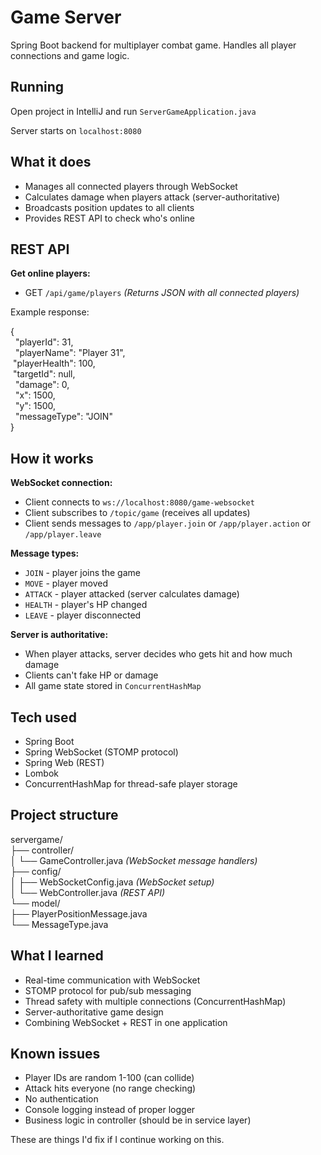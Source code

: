 # Game Server

Spring Boot backend for multiplayer combat game. Handles all player connections and game logic.

## Running

Open project in IntelliJ and run `ServerGameApplication.java`

Server starts on `localhost:8080`

## What it does

- Manages all connected players through WebSocket
- Calculates damage when players attack (server-authoritative)
- Broadcasts position updates to all clients
- Provides REST API to check who's online

## REST API

**Get online players:**

- GET `/api/game/players` *(Returns JSON with all connected players)*

Example response:


{<br>
&nbsp; "playerId": 31,<br>
&nbsp; "playerName": "Player 31",<br>
&nbsp;"playerHealth": 100,<br>
&nbsp;"targetId": null,<br>
&nbsp; "damage": 0,<br>
&nbsp; "x": 1500,<br>
&nbsp; "y": 1500,<br>
&nbsp; "messageType": "JOIN"<br>
}

## How it works

**WebSocket connection:**
- Client connects to `ws://localhost:8080/game-websocket`
- Client subscribes to `/topic/game` (receives all updates)
- Client sends messages to `/app/player.join` or `/app/player.action` or `/app/player.leave`

**Message types:**
- `JOIN` - player joins the game
- `MOVE` - player moved
- `ATTACK` - player attacked (server calculates damage)
- `HEALTH` - player's HP changed
- `LEAVE` - player disconnected

**Server is authoritative:**
- When player attacks, server decides who gets hit and how much damage
- Clients can't fake HP or damage
- All game state stored in `ConcurrentHashMap`

## Tech used

- Spring Boot
- Spring WebSocket (STOMP protocol)
- Spring Web (REST)
- Lombok
- ConcurrentHashMap for thread-safe player storage

## Project structure

servergame/ <br>
├── controller/<br>
│ └── GameController.java  *(WebSocket message handlers)* <br>
├── config/<br>
│ ├── WebSocketConfig.java *(WebSocket setup)* <br>
│ └── WebController.java *(REST API)* <br>
└── model/<br>
├── PlayerPositionMessage.java<br>
└── MessageType.java<br>

## What I learned

- Real-time communication with WebSocket
- STOMP protocol for pub/sub messaging
- Thread safety with multiple connections (ConcurrentHashMap)
- Server-authoritative game design
- Combining WebSocket + REST in one application

## Known issues

- Player IDs are random 1-100 (can collide)
- Attack hits everyone (no range checking)
- No authentication
- Console logging instead of proper logger
- Business logic in controller (should be in service layer)

These are things I'd fix if I continue working on this.